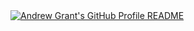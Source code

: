 <a href="https://github.com/Vanillapapa64/Vanillapapa64">
  <picture>
    <source media="(prefers-color-scheme: dark)" srcset="https://raw.githubusercontent.com/Vanillapapa64/Vanillapapa64/dark_mode.svg">
    <img alt="Andrew Grant's GitHub Profile README" src="https://raw.githubusercontent.com/Vanillapapa64/Vanillapapa64/light_mode.svg">
  </picture>
</a>
